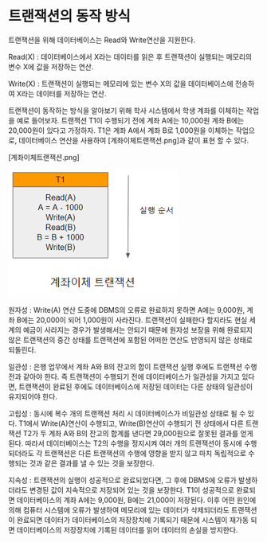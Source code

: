 # 트랜잭션의 동작 방식

트랜잭션을 위해 데이터베이스는 Read와 Write연산을 지원한다.

Read(X) : 데이터베이스에서 X라는 데이터를 읽은 후 트랜잭션이 실행되는 메모리의 변수 X에 값을 저장하는 연산.

Write(X) : 트랜잭션이 실행되는 메모리에 있는 변수 X의 값을 데이터베이스에 전송하여 X라는 데이터를 저장하는 연산.

트랜잭션이 동작하는 방식을 알아보기 위해 학사 시스템에서 학생 계좌를 이체하는 작업을 예로 들어보자. 트랜잭션 T1이 수행되기 전에 계좌 A에는 10,000원 계좌 B에는 20,000원이 있다고 가정하자. T1은 계좌 A에서 계좌 B로 1,000원을 이체하는 작업으로, 데이터베이스 연산을 사용하여 [계좌이체트랜잭션.png]과 같이 표현 할 수 있다.

   
[계좌이체트랜잭션.png]

![계좌이체트랜잭션](image/계좌이체트랜잭션.png)


원자성 : Write(A) 연산 도중에 DBMS의 오류로 완료하지 못하면 A에는 9,000원, 계좌 B에는 20,000이 되어 1,000원이 사라진다.
트랜잭션이 실패한다 할지라도 현실 세계의 예금이 사라지는 경우가 발생해서는 안되기 때문에 원자성 보장을 위해 완료되지 않은 트랜잭션의 중간 상태를 트랜잭션에 포함된 어떠한 연산도 반영되지 않은 상태로 되돌린다.


일관성 : 은행 업무에서 계좌 A와 B의 잔고의 합이 트랜잭션 실행 후에도 트랜잭션 수행 전과 같아야 한다. 즉 트랜잭션이 수행되기 전에 데이터베이스가 일관성을 가지고 있다면, 트랜잭션이 완료된 후에도 데이터베이스에 저장된 데이터는 다른 상태의 일관성이 유지되어야 한다.


고립성 : 동시에 복수 개의 트랜잭션 처리 시 데이터베이스가 비일관성 상태로 될 수 있다. T1에서 Write(A)연산이 수행되고, Write(B)연산이 수행되기 전 상태에서 다른 트랜잭션 T2가 두 계좌 A와 B의 잔고의 합계를 낸다면 29,000원으로 잘못된 결과를 얻게 된다. 따라서 데이터베이스는 T2의 수행을 정지시켜 여러 개의 트랜잭션이 동시에 수행되더라도 각 트랜잭션은 다른 트랜잭션의 수행에 영향을 받지 않고 마치 독립적으로 수행되는 것과 같은 결과를 낼 수 있는 것을 보장한다.


지속성 : 트랜잭션의 실행이 성공적으로 완료되었다면, 그 후에 DBMS에 오류가 발생하더라도 변경된 값이 지속적으로 저장되어 있는 것을 보장한다. T1이 성공적으로 완료되면 데이터베이스의 계좌 A에는 9,000원, B에는 21,000이 저장된다. 이후 어떤 원인에 의해 컴퓨터 시스템에 오류가 발생하여 메모리에 있는 데이터가 삭제되더라도 트랜잭션이 완료되면 데이터가 데이터베이스의 저장장치에 기록되기 때문에 시스템이 재가동 되면 데이터베이스의 저장장치에 기록된 데이터를 읽어 데이터의 손실을 방지한다.